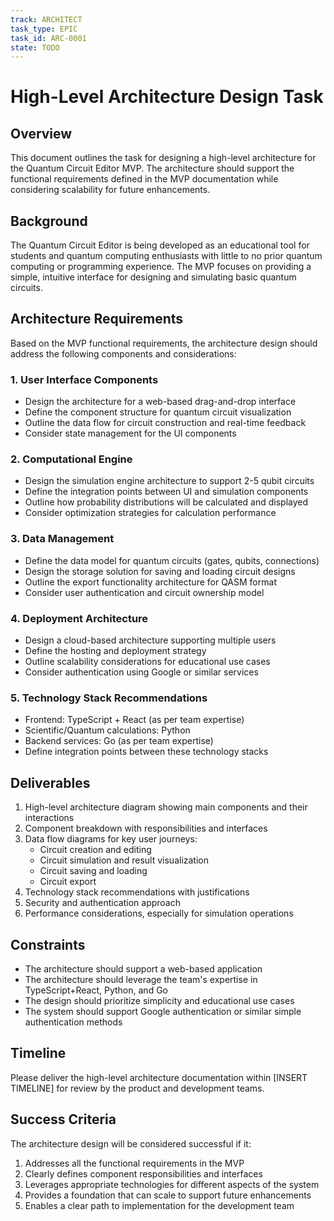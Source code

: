 ```yaml
---
track: ARCHITECT
task_type: EPIC
task_id: ARC-0001
state: TODO
---
```

# High-Level Architecture Design Task

## Overview

This document outlines the task for designing a high-level architecture for the Quantum Circuit Editor MVP. The architecture should support the functional requirements defined in the MVP documentation while considering scalability for future enhancements.

## Background

The Quantum Circuit Editor is being developed as an educational tool for students and quantum computing enthusiasts with little to no prior quantum computing or programming experience. The MVP focuses on providing a simple, intuitive interface for designing and simulating basic quantum circuits.

## Architecture Requirements

Based on the MVP functional requirements, the architecture design should address the following components and considerations:

### 1. User Interface Components
- Design the architecture for a web-based drag-and-drop interface
- Define the component structure for quantum circuit visualization
- Outline the data flow for circuit construction and real-time feedback
- Consider state management for the UI components

### 2. Computational Engine
- Design the simulation engine architecture to support 2-5 qubit circuits
- Define the integration points between UI and simulation components
- Outline how probability distributions will be calculated and displayed
- Consider optimization strategies for calculation performance

### 3. Data Management
- Define the data model for quantum circuits (gates, qubits, connections)
- Design the storage solution for saving and loading circuit designs
- Outline the export functionality architecture for QASM format
- Consider user authentication and circuit ownership model

### 4. Deployment Architecture
- Design a cloud-based architecture supporting multiple users
- Define the hosting and deployment strategy
- Outline scalability considerations for educational use cases
- Consider authentication using Google or similar services

### 5. Technology Stack Recommendations
- Frontend: TypeScript + React (as per team expertise)
- Scientific/Quantum calculations: Python
- Backend services: Go (as per team expertise)
- Define integration points between these technology stacks

## Deliverables

1. High-level architecture diagram showing main components and their interactions
2. Component breakdown with responsibilities and interfaces
3. Data flow diagrams for key user journeys:
   - Circuit creation and editing
   - Circuit simulation and result visualization
   - Circuit saving and loading
   - Circuit export
4. Technology stack recommendations with justifications
5. Security and authentication approach
6. Performance considerations, especially for simulation operations

## Constraints

- The architecture should support a web-based application
- The architecture should leverage the team's expertise in TypeScript+React, Python, and Go
- The design should prioritize simplicity and educational use cases
- The system should support Google authentication or similar simple authentication methods

## Timeline

Please deliver the high-level architecture documentation within [INSERT TIMELINE] for review by the product and development teams.

## Success Criteria

The architecture design will be considered successful if it:

1. Addresses all the functional requirements in the MVP
2. Clearly defines component responsibilities and interfaces
3. Leverages appropriate technologies for different aspects of the system
4. Provides a foundation that can scale to support future enhancements
5. Enables a clear path to implementation for the development team
